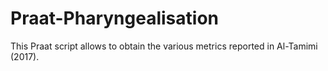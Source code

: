# Praat-Pharyngealisation
This Praat script allows to obtain the various metrics reported in Al-Tamimi (2017).
